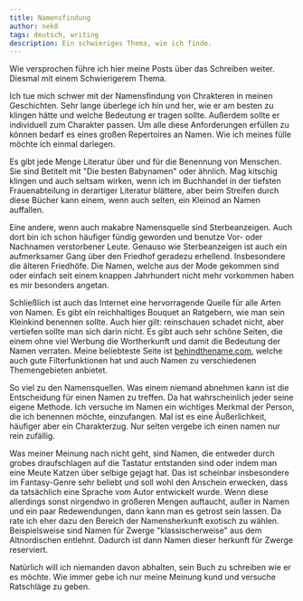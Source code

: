 ```yaml
---
title: Namensfindung
author: nek0
tags: deutsch, writing
description: Ein schwieriges Thema, wie ich finde.
---
```


Wie versprochen führe ich hier meine Posts über das Schreiben weiter. Diesmal mit einem Schwierigerem
Thema.

Ich tue mich schwer mit der Namensfindung von Chrakteren in meinen Geschichten. Sehr lange überlege ich
hin und her, wie er am besten zu klingen hätte und welche Bedeutung er tragen sollte. Außerdem sollte er
individuell zum Charakter passen. Um alle diese Anforderungen erfüllen zu können bedarf es eines großen
Repertoires an Namen. Wie ich meines fülle möchte ich einmal darlegen.

Es gibt jede Menge Literatur über und für die Benennung von Menschen. Sie sind Betitelt mit "Die besten
Babynamen" oder ähnlich. Mag kitschig klingen und auch seltsam wirken, wenn ich im Buchhandel in der
tiefsten Frauenabteilung in derartiger Literatur blättere, aber beim Streifen durch diese Bücher kann
einem, wenn auch selten, ein Kleinod an Namen auffallen.

Eine andere, wenn auch makabre Namensquelle sind Sterbeanzeigen. Auch dort bin ich schon häufiger fündig
geworden und benutze Vor- oder Nachnamen verstorbener Leute. Genauso wie Sterbeanzeigen ist auch ein
aufmerksamer Gang über den Friedhof geradezu erhellend. Insbesondere die älteren Friedhöfe. Die Namen,
welche aus der Mode gekommen sind oder einfach seit einem knappen Jahrhundert nicht mehr vorkommen haben
es mir besonders angetan.

Schließlich ist auch das Internet eine hervorragende Quelle für alle Arten von Namen. Es gibt ein
reichhaltiges Bouquet an Ratgebern, wie man sein Kleinkind benennen sollte. Auch hier gilt: reinschauen
schadet nicht, aber vertiefen sollte man sich darin nicht. Es gibt auch sehr schöne Seiten, die einem ohne
viel Werbung die Wortherkunft und damit die Bedeutung der Namen verraten. Meine beliebteste Seite ist
[behindthename.com][behindthename], welche auch gute Filterfunktionen hat und auch Namen zu verschiedenen
Themengebieten anbietet.

So viel zu den Namensquellen. Was einem niemand abnehmen kann ist die Entscheidung für einen Namen zu
treffen. Da hat wahrscheinlich jeder seine eigene Methode. Ich versuche im Namen ein wichtiges Merkmal
der Person, die ich benennen möchte, einzufangen. Mal ist es eine Äußerlichkeit, häufiger aber ein
Charakterzug. Nur selten vergebe ich einen namen nur rein zufällig.

Was meiner Meinung nach nicht geht, sind Namen, die entweder durch grobes draufschlagen auf die Tastatur
entstanden sind oder indem man eine Meute Katzen über selbige gejagt hat. Das ist scheinbar insbesondere
im Fantasy-Genre sehr beliebt und soll wohl den Anschein erwecken, dass da tatsächlich eine Sprache vom
Autor entwickelt wurde. Wenn diese allerdings sonst nirgendwo in größeren Mengen auftaucht, außer in
Namen und ein paar Redewendungen, dann kann man es getrost sein lassen. Da rate ich eher dazu den Bereich
der Namensherkunft exotisch zu wählen. Beispielsweise sind Namen für Zwerge "klassischerweise" aus dem
Altnordischen entlehnt. Dadurch ist dann Namen dieser herkunft für Zwerge reserviert.

Natürlich will ich niemanden davon abhalten, sein Buch zu schreiben wie er es möchte. Wie immer gebe ich
nur meine Meinung kund und versuche Ratschläge zu geben.

[behindthename]: http://www.behindthename.com/
